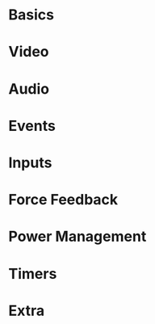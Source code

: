 # Basics

# Video

# Audio

# Events

# Inputs

# Force Feedback

# Power Management

# Timers

# Extra
